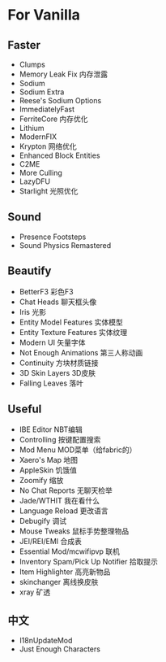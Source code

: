 # For Vanilla

## Faster

- Clumps
- Memory Leak Fix 内存泄露
- Sodium
- Sodium Extra
- Reese's Sodium Options
- ImmediatelyFast
- FerriteCore 内存优化
- Lithium
- ModernFIX
- Krypton 网络优化
- Enhanced Block Entities
- C2ME
- More Culling  
- LazyDFU
- Starlight 光照优化

## Sound

- Presence Footsteps
- Sound Physics Remastered

## Beautify

- BetterF3 彩色F3
- Chat Heads 聊天框头像
- Iris 光影
- Entity Model Features 实体模型
- Entity Texture Features 实体纹理
- Modern UI 矢量字体
- Not Enough Animations 第三人称动画
- Continuity 方块材质链接
- 3D Skin Layers 3D皮肤
- Falling Leaves 落叶

## Useful

- IBE Editor NBT编辑
- Controlling 按键配置搜索
- Mod Menu MOD菜单（给fabric的）
- Xaero's Map 地图
- AppleSkin 饥饿值
- Zoomify 缩放
- No Chat Reports 无聊天检举
- Jade/WTHIT 我在看什么
- Language Reload 更改语言
- Debugify 调试
- Mouse Tweaks 鼠标手势整理物品
- JEI/REI/EMI 合成表
- Essential Mod/mcwifipvp 联机
- Inventory Spam/Pick Up Notifier 拾取提示
- Item Highlighter 高亮新物品
- skinchanger 离线换皮肤
- xray 矿透


## 中文

- I18nUpdateMod
- Just Enough Characters
